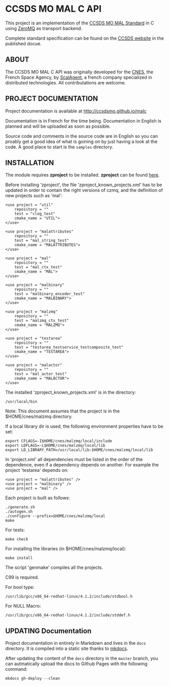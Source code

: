 # CCSDS MO MAL C API

This project is an implementation of the [CCSDS MO MAL Standard](https://en.wikipedia.org/wiki/CCSDS_Mission_Operations) in C using [ZeroMQ](zeromq.org) as transport backend.

Complete standard specification can be found on the [CCSDS website](http://public.ccsds.org/publications/BlueBooks.aspx) in the published docue.

## ABOUT

The CCSDS MO MAL C API was originally developed for the [CNES](http://cnes.fr), the French Space Agency, by [ScalAgent](www.scalagent.com/en/), a french company specialized in distributed technologies. All contributations are welcome.

## PROJECT DOCUMENTATION

Project documentation is available at http://ccsdsmo.github.io/malc

Documentation is in French for the time being. Documentation in English is planned and will be uploaded as soon as possible. 

Source code and comments in the source code are in English so you can proably get a good idea of what is goining on by just having a look at the code. A good place to start is the `samples` directory.

## INSTALLATION

The module requires **zproject** to be installed. **zproject** can be found [here](https://github.com/zeromq/zproject).

Before installing 'zproject', the file 'zproject_known_projects.xml' has to be updated
in order to contain the right versions of czmq, and the definition of new projects such
as 'mal':

    <use project = "util"
        repository = ""
        test = "clog_test"
        cmake_name = "UTIL">
    </use>

    <use project = "malattributes"
        repository = ""
        test = "mal_string_test"
        cmake_name = "MALATTRIBUTES">
    </use>

    <use project = "mal"
        repository = ""
        test = "mal_ctx_test"
        cmake_name = "MAL">
    </use>

    <use project = "malbinary"
        repository = ""
        test = "malbinary_encoder_test"
        cmake_name = "MALBINARY">
    </use>

    <use project = "malzmq"
        repository = ""
        test = "malzmq_ctx_test"
        cmake_name = "MALZMQ">
    </use>

    <use project = "testarea"
        repository = ""
        test = "testarea_testservice_testcomposite_test"
        cmake_name = "TESTAREA">
    </use>

    <use project = "malactor"
        repository = ""
        test = "mal_actor_test"
        cmake_name = "MALACTOR">
    </use>
    
The installed 'zproject_known_projects.xml' is in the directory:

    /usr/local/bin

Note: This document assumes that the project is in the $HOME/cnes/malzmq directory.

If a local library dir is used, the following environment properties
have to be set:

    export CFLAGS=-I$HOME/cnes/malzmq/local/include
    export LDFLAGS=-L$HOME/cnes/malzmq/local/lib
    export LD_LIBRARY_PATH=/usr/local/lib:$HOME/cnes/malzmq/local/lib

In 'project.xml' all dependencies must be listed in the order of the dependence,
even if a dependency depends on another. For example the project 'testarea' 
depends on:

    <use project = "malattributes" />
    <use project = "malbinary" />
    <use project = "mal" />

Each project is built as follows:

    ./generate.sh
    ./autogen.sh
    ./configure --prefix=$HOME/cnes/malzmq/local
    make

For tests:

    make check

For installing the libraries (in $HOME/cnes/malzmq/local):

    make install

The script 'genmake' compiles all the projects.

C99 is required.

For bool type:

    /usr/lib/gcc/x86_64-redhat-linux/4.1.2/include/stdbool.h

For NULL Macro:

    /usr/lib/gcc/x86_64-redhat-linux/4.1.2/include/stddef.h

## UPDATING Documentation

Project documentation in entirely in Markdown and lives in the `docs` directory. It is compiled into a static site thanks to [mkdocs](http://www.mkdocs.org/).

After updating the content of the `docs` directory in the `master` branch, you can autmatically upload the docs to Github Pages with the following command:

    mkdocs gh-deploy --clean
